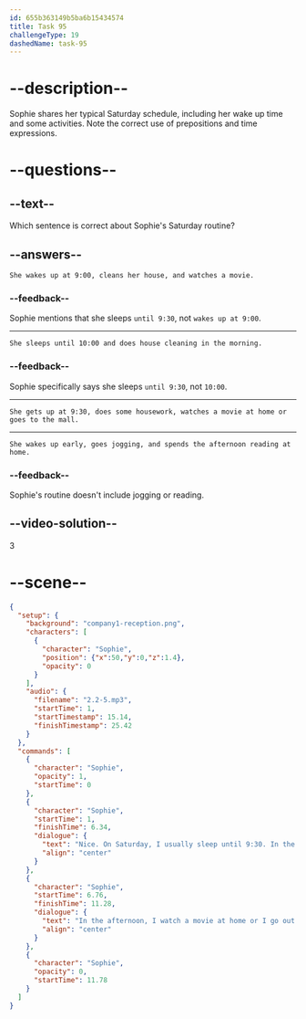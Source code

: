 ```yaml
---
id: 655b363149b5ba6b15434574
title: Task 95
challengeType: 19
dashedName: task-95
---
```


<!-- (Audio) Sophie: Nice. On Saturday, I usually sleep until 9:30. In the morning, I do some house cleaning. In the afternoon, I watch a movie at home or I go out with friends to do some window shopping at the mall. -->

# --description--

Sophie shares her typical Saturday schedule, including her wake up time and some activities. Note the correct use of prepositions and time expressions.

# --questions--

## --text--

Which sentence is correct about Sophie's Saturday routine?

## --answers--

`She wakes up at 9:00, cleans her house, and watches a movie.`

### --feedback--

Sophie mentions that she sleeps `until 9:30`, not `wakes up at 9:00`.

---

`She sleeps until 10:00 and does house cleaning in the morning.`

### --feedback--

Sophie specifically says she sleeps `until 9:30`, not `10:00`.

---

`She gets up at 9:30, does some housework, watches a movie at home or goes to the mall.`

---

`She wakes up early, goes jogging, and spends the afternoon reading at home.`

### --feedback--

Sophie's routine doesn't include jogging or reading.

## --video-solution--

3

# --scene--

```json
{
  "setup": {
    "background": "company1-reception.png",
    "characters": [
      {
        "character": "Sophie",
        "position": {"x":50,"y":0,"z":1.4},
        "opacity": 0
      }
    ],
    "audio": {
      "filename": "2.2-5.mp3",
      "startTime": 1,
      "startTimestamp": 15.14,
      "finishTimestamp": 25.42
    }
  },
  "commands": [
    {
      "character": "Sophie",
      "opacity": 1,
      "startTime": 0
    },
    {
      "character": "Sophie",
      "startTime": 1,
      "finishTime": 6.34,
      "dialogue": {
        "text": "Nice. On Saturday, I usually sleep until 9:30. In the morning, I do some house cleaning.",
        "align": "center"
      }
    },
    {
      "character": "Sophie",
      "startTime": 6.76,
      "finishTime": 11.28,
      "dialogue": {
        "text": "In the afternoon, I watch a movie at home or I go out with friends to do some window shopping at the mall.",
        "align": "center"
      }
    },
    {
      "character": "Sophie",
      "opacity": 0,
      "startTime": 11.78
    }
  ]
}
```
